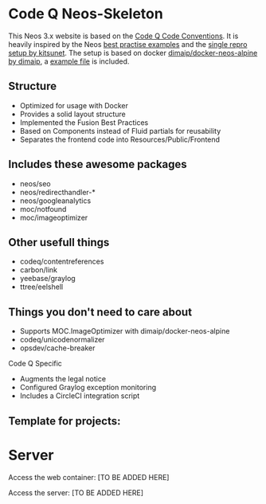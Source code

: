 # Code Q Neos-Skeleton

This Neos 3.x website is based on the [Code Q Code Conventions](https://docs.google.com/document/d/13ykoM0Ta2qJvO_6BYa-DIsx7_MxFsInOSbJqJHuINBw/edit). It is heavily inspired by the Neos [best practise examples](https://github.com/Flowpack/fusion-bp) and the [single repro setup by kitsunet](https://github.com/kitsunet/composer-install-testing).
The setup is based on docker [dimaip/docker-neos-alpine by dimaip](https://github.com/psmb/docker-neos-alpine), a [example file](docker-compose.example.yml) is included.


## Structure

 - Optimized for usage with Docker
 - Provides a solid layout structure
 - Implemented the Fusion Best Practices
 - Based on Components instead of Fluid partials for reusability
 - Separates the frontend code into Resources/Public/Frontend

## Includes these awesome packages

 - neos/seo
 - neos/redirecthandler-*
 - neos/googleanalytics
 - moc/notfound
 - moc/imageoptimizer

## Other usefull things

 - codeq/contentreferences
 - carbon/link
 - yeebase/graylog
 - ttree/eelshell

## Things you don't need to care about

 - Supports MOC.ImageOptimizer with dimaip/docker-neos-alpine
 - codeq/unicodenormalizer
 - opsdev/cache-breaker

Code Q Specific

 - Augments the legal notice
 - Configured Graylog exception monitoring
 - Includes a CircleCI integration script


## Template for projects:

# Server

Access the web container: [TO BE ADDED HERE]

Access the server: [TO BE ADDED HERE]
